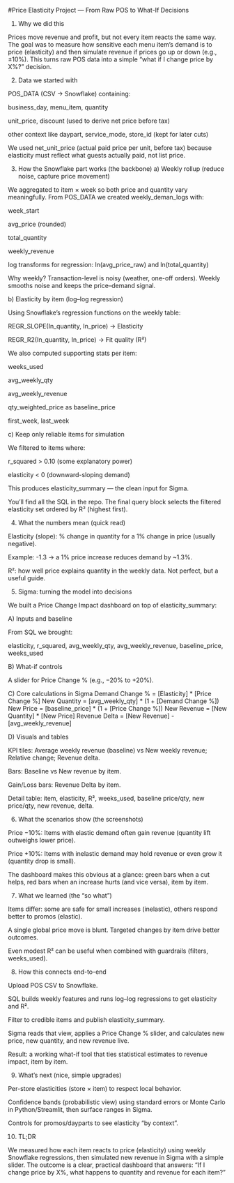 #Price Elasticity Project — From Raw POS to What-If Decisions
1) Why we did this

Prices move revenue and profit, but not every item reacts the same way. The goal was to measure how sensitive each menu item’s demand is to price (elasticity) and then simulate revenue if prices go up or down (e.g., ±10%). This turns raw POS data into a simple “what if I change price by X%?” decision.

2) Data we started with

POS_DATA (CSV → Snowflake) containing:

business_day, menu_item, quantity

unit_price, discount (used to derive net price before tax)

other context like daypart, service_mode, store_id (kept for later cuts)

We used net_unit_price (actual paid price per unit, before tax) because elasticity must reflect what guests actually paid, not list price.

3) How the Snowflake part works (the backbone)
a) Weekly rollup (reduce noise, capture price movement)

We aggregated to item × week so both price and quantity vary meaningfully.
From POS_DATA we created weekly_deman_logs with:

week_start

avg_price (rounded)

total_quantity

weekly_revenue

log transforms for regression: ln(avg_price_raw) and ln(total_quantity)

Why weekly? Transaction-level is noisy (weather, one-off orders). Weekly smooths noise and keeps the price–demand signal.

b) Elasticity by item (log–log regression)

Using Snowflake’s regression functions on the weekly table:

REGR_SLOPE(In_quantity, In_price) → Elasticity

REGR_R2(In_quantity, In_price) → Fit quality (R²)

We also computed supporting stats per item:

weeks_used

avg_weekly_qty

avg_weekly_revenue

qty_weighted_price as baseline_price

first_week, last_week

c) Keep only reliable items for simulation

We filtered to items where:

r_squared > 0.10 (some explanatory power)

elasticity < 0 (downward-sloping demand)

This produces elasticity_summary — the clean input for Sigma.

You’ll find all the SQL in the repo. The final query block selects the filtered elasticity set ordered by R² (highest first).

4) What the numbers mean (quick read)

Elasticity (slope): % change in quantity for a 1% change in price (usually negative).

Example: -1.3 → a 1% price increase reduces demand by ~1.3%.

R²: how well price explains quantity in the weekly data. Not perfect, but a useful guide.

5) Sigma: turning the model into decisions

We built a Price Change Impact dashboard on top of elasticity_summary:

A) Inputs and baseline

From SQL we brought:

elasticity, r_squared, avg_weekly_qty, avg_weekly_revenue, baseline_price, weeks_used

B) What-if controls

A slider for Price Change % (e.g., −20% to +20%).

C) Core calculations in Sigma
Demand Change % = [Elasticity] * [Price Change %]
New Quantity     = [avg_weekly_qty]    * (1 + [Demand Change %])
New Price        = [baseline_price]    * (1 + [Price Change %])
New Revenue      = [New Quantity]      * [New Price]
Revenue Delta    = [New Revenue]       - [avg_weekly_revenue]

D) Visuals and tables

KPI tiles: Average weekly revenue (baseline) vs New weekly revenue; Relative change; Revenue delta.

Bars: Baseline vs New revenue by item.

Gain/Loss bars: Revenue Delta by item.

Detail table: item, elasticity, R², weeks_used, baseline price/qty, new price/qty, new revenue, delta.

6) What the scenarios show (the screenshots)

Price −10%: Items with elastic demand often gain revenue (quantity lift outweighs lower price).

Price +10%: Items with inelastic demand may hold revenue or even grow it (quantity drop is small).

The dashboard makes this obvious at a glance: green bars when a cut helps, red bars when an increase hurts (and vice versa), item by item.

7) What we learned (the “so what”)

Items differ: some are safe for small increases (inelastic), others respond better to promos (elastic).

A single global price move is blunt. Targeted changes by item drive better outcomes.

Even modest R² can be useful when combined with guardrails (filters, weeks_used).

8) How this connects end-to-end

Upload POS CSV to Snowflake.

SQL builds weekly features and runs log–log regressions to get elasticity and R².

Filter to credible items and publish elasticity_summary.

Sigma reads that view, applies a Price Change % slider, and calculates new price, new quantity, and new revenue live.

Result: a working what-if tool that ties statistical estimates to revenue impact, item by item.

9) What’s next (nice, simple upgrades)

Per-store elasticities (store × item) to respect local behavior.

Confidence bands (probabilistic view) using standard errors or Monte Carlo in Python/Streamlit, then surface ranges in Sigma.

Controls for promos/dayparts to see elasticity “by context”.

10) TL;DR

We measured how each item reacts to price (elasticity) using weekly Snowflake regressions, then simulated new revenue in Sigma with a simple slider. The outcome is a clear, practical dashboard that answers:
“If I change price by X%, what happens to quantity and revenue for each item?”

